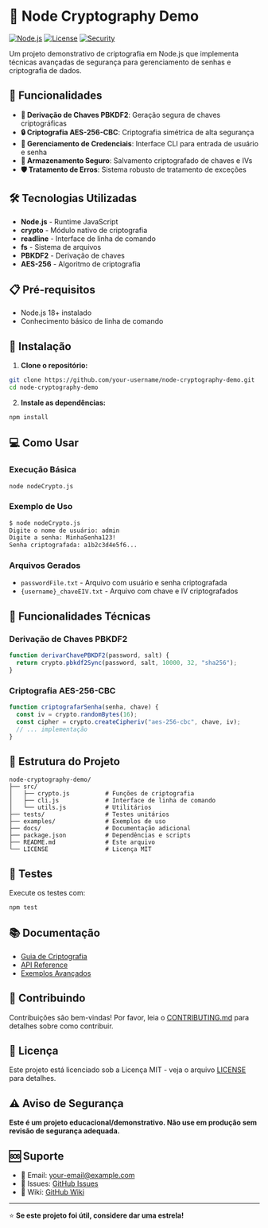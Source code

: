 # 🔐 Node Cryptography Demo

[![Node.js](https://img.shields.io/badge/Node.js-18+-green.svg)](https://nodejs.org/)
[![License](https://img.shields.io/badge/License-MIT-blue.svg)](LICENSE)
[![Security](https://img.shields.io/badge/Security-Cryptography-red.svg)](https://en.wikipedia.org/wiki/Cryptography)

Um projeto demonstrativo de criptografia em Node.js que implementa técnicas avançadas de segurança para gerenciamento de senhas e criptografia de dados.

## 🚀 Funcionalidades

- **🔑 Derivação de Chaves PBKDF2**: Geração segura de chaves criptográficas
- **🔒 Criptografia AES-256-CBC**: Criptografia simétrica de alta segurança
- **📝 Gerenciamento de Credenciais**: Interface CLI para entrada de usuário e senha
- **💾 Armazenamento Seguro**: Salvamento criptografado de chaves e IVs
- **🛡️ Tratamento de Erros**: Sistema robusto de tratamento de exceções

## 🛠️ Tecnologias Utilizadas

- **Node.js** - Runtime JavaScript
- **crypto** - Módulo nativo de criptografia
- **readline** - Interface de linha de comando
- **fs** - Sistema de arquivos
- **PBKDF2** - Derivação de chaves
- **AES-256** - Algoritmo de criptografia

## 📋 Pré-requisitos

- Node.js 18+ instalado
- Conhecimento básico de linha de comando

## 🚀 Instalação

1. **Clone o repositório:**
```bash
git clone https://github.com/your-username/node-cryptography-demo.git
cd node-cryptography-demo
```

2. **Instale as dependências:**
```bash
npm install
```

## 💻 Como Usar

### Execução Básica
```bash
node nodeCrypto.js
```

### Exemplo de Uso
```bash
$ node nodeCrypto.js
Digite o nome de usuário: admin
Digite a senha: MinhaSenha123!
Senha criptografada: a1b2c3d4e5f6...
```

### Arquivos Gerados
- `passwordFile.txt` - Arquivo com usuário e senha criptografada
- `{username}_chaveEIV.txt` - Arquivo com chave e IV criptografados

## 🔧 Funcionalidades Técnicas

### Derivação de Chaves PBKDF2
```javascript
function derivarChavePBKDF2(password, salt) {
  return crypto.pbkdf2Sync(password, salt, 10000, 32, "sha256");
}
```

### Criptografia AES-256-CBC
```javascript
function criptografarSenha(senha, chave) {
  const iv = crypto.randomBytes(16);
  const cipher = crypto.createCipheriv("aes-256-cbc", chave, iv);
  // ... implementação
}
```

## 📁 Estrutura do Projeto

```
node-cryptography-demo/
├── src/
│   ├── crypto.js          # Funções de criptografia
│   ├── cli.js             # Interface de linha de comando
│   └── utils.js           # Utilitários
├── tests/                 # Testes unitários
├── examples/              # Exemplos de uso
├── docs/                  # Documentação adicional
├── package.json           # Dependências e scripts
├── README.md              # Este arquivo
└── LICENSE                # Licença MIT
```

## 🧪 Testes

Execute os testes com:
```bash
npm test
```

## 📚 Documentação

- [Guia de Criptografia](docs/cryptography-guide.md)
- [API Reference](docs/api-reference.md)
- [Exemplos Avançados](examples/)

## 🤝 Contribuindo

Contribuições são bem-vindas! Por favor, leia o [CONTRIBUTING.md](CONTRIBUTING.md) para detalhes sobre como contribuir.

## 📄 Licença

Este projeto está licenciado sob a Licença MIT - veja o arquivo [LICENSE](LICENSE) para detalhes.

## ⚠️ Aviso de Segurança

**Este é um projeto educacional/demonstrativo. Não use em produção sem revisão de segurança adequada.**

## 🆘 Suporte

- 📧 Email: your-email@example.com
- 🐛 Issues: [GitHub Issues](https://github.com/your-username/node-cryptography-demo/issues)
- 📖 Wiki: [GitHub Wiki](https://github.com/your-username/node-cryptography-demo/wiki)

---

⭐ **Se este projeto foi útil, considere dar uma estrela!**
